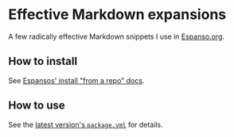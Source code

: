 # Effective Markdown expansions

A few radically effective Markdown snippets I use in [Espanso.org](https://espanso.org/).

## How to install

See [Espansos' install "from a repo" docs](https://espanso.org/docs/packages/#from-a-repository).

## How to use

See the [latest version's `package.yml`](https://github.com/katrinleinweber/espanso-effective-markdown/find/master) for details.
